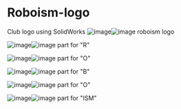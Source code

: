 # Roboism-logo
Club logo using SolidWorks
![image](https://user-images.githubusercontent.com/82163991/123127671-1e00fa80-d468-11eb-94ab-265d6c0c7016.png)![image](https://user-images.githubusercontent.com/82163991/123127810-3e30b980-d468-11eb-8d75-d2ecc7d42994.png)
roboism logo

![image](https://user-images.githubusercontent.com/82163991/123127903-51438980-d468-11eb-8d98-e39ac8c0b76a.png)![image](https://user-images.githubusercontent.com/82163991/123128072-746e3900-d468-11eb-82f6-0377307565ad.png)
part for "R"

![image](https://user-images.githubusercontent.com/82163991/123128136-83ed8200-d468-11eb-865d-75ee9a4141b0.png)![image](https://user-images.githubusercontent.com/82163991/123128206-923b9e00-d468-11eb-989b-3e98ad78a62f.png)
part for "O"

![image](https://user-images.githubusercontent.com/82163991/123128326-aed7d600-d468-11eb-9daa-e04711666289.png)![image](https://user-images.githubusercontent.com/82163991/123128382-ba2b0180-d468-11eb-8b4c-49f3b4d4fff4.png)
part for "B"

![image](https://user-images.githubusercontent.com/82163991/123128434-c4e59680-d468-11eb-81f7-346133c6eba6.png)![image](https://user-images.githubusercontent.com/82163991/123128488-d169ef00-d468-11eb-8e5d-43da19ce66cf.png)
part for "O"

![image](https://user-images.githubusercontent.com/82163991/123128556-dfb80b00-d468-11eb-968a-99afcd7ba785.png)![image](https://user-images.githubusercontent.com/82163991/123128608-e9417300-d468-11eb-9f2b-1f1a264ad194.png)
part for "ISM"

